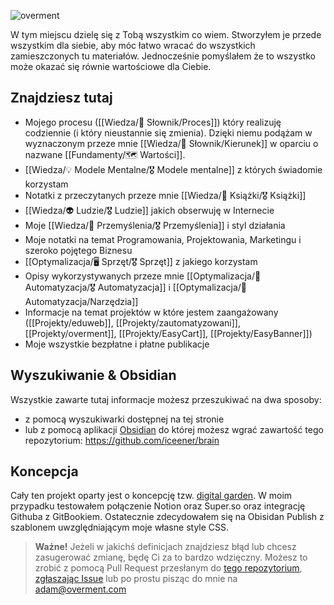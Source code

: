 ![overment](https://space.overment.com/overment/overment.png)

W tym miejscu dzielę się z Tobą wszystkim co wiem. Stworzyłem je przede wszystkim dla siebie, aby móc łatwo wracać do wszystkich zamieszczonych tu materiałów. Jednocześnie pomyślałem że to wszystko może okazać się równie wartościowe dla Ciebie.

## Znajdziesz tutaj

* Mojego procesu ([[Wiedza/📑 Słownik/Proces]]) który realizuję codziennie \(i który nieustannie się zmienia\). Dzięki niemu podążam w wyznaczonym przeze mnie [[Wiedza/📑 Słownik/Kierunek]] w oparciu o nazwane [[Fundamenty/🗺️ Wartości]].
* [[Wiedza/💡 Modele Mentalne/🎖️ Modele mentalne]] z których świadomie korzystam
* Notatki z przeczytanych przeze mnie [[Wiedza/📖 Książki/🎖️ Książki]]
* [[Wiedza/👽 Ludzie/🎖️ Ludzie]] jakich obserwuję w Internecie
* Moje [[Wiedza/🤔 Przemyślenia/🎖️ Przemyślenia]] i styl działania
* Moje notatki na temat Programowania, Projektowania, Marketingu i szeroko pojętego Biznesu
* [[Optymalizacja/🖥️ Sprzęt/🎖️ Sprzęt]] z jakiego korzystam
* Opisy wykorzystywanych przeze mnie [[Optymalizacja/🤖 Automatyzacja/🎖️ Automatyzacja]] i [[Optymalizacja/🤖 Automatyzacja/Narzędzia]]
* Informacje na temat projektów w które jestem zaangażowany ([[Projekty/eduweb]], [[Projekty/zautomatyzowani]], [[Projekty/overment]], [[Projekty/EasyCart]], [[Projekty/EasyBanner]])
* Moje wszystkie bezpłatne i płatne publikacje

## Wyszukiwanie & Obsidian

Wszystkie zawarte tutaj informacje możesz przeszukiwać na dwa sposoby:
- z pomocą wyszukiwarki dostępnej na tej stronie
- lub z pomocą aplikacji [Obsidian](https://obsidian.md/) do której możesz wgrać zawartość tego repozytorium: https://github.com/iceener/brain

## Koncepcja

Cały ten projekt oparty jest o koncepcję tzw. [digital garden](https://joelhooks.com/digital-garden). W moim przypadku testowałem połączenie Notion oraz Super.so oraz integrację Githuba z GitBookiem. Ostatecznie zdecydowałem się na Obisidan Publish z szablonem uwzględniającym moje własne style CSS. 

> **Ważne!** Jeżeli w jakichś definicjach znajdziesz błąd lub chcesz zasugerować zmianę, będę Ci za to bardzo wdzięczny. Możesz to zrobić z pomocą Pull Request przesłanym do [tego repozytorium](https://github.com/iceener/brain), [zgłaszając Issue](https://github.com/iceener/brain/issues/new) lub po prostu pisząc do mnie na adam@overment.com
